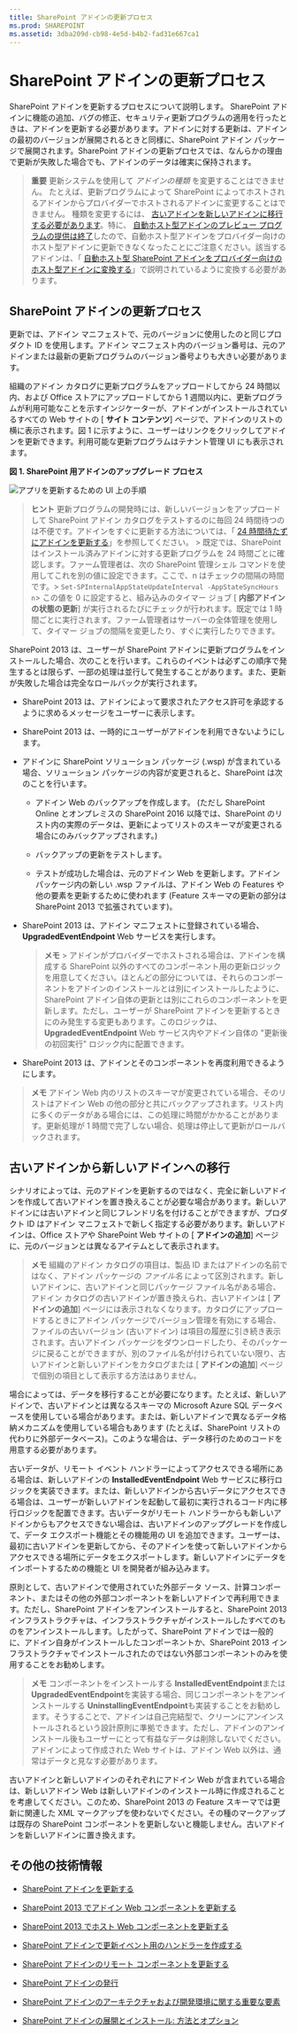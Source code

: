 ```yaml
---
title: SharePoint アドインの更新プロセス
ms.prod: SHAREPOINT
ms.assetid: 3dba209d-cb98-4e5d-b4b2-fad31e667ca1
---
```



# SharePoint アドインの更新プロセス
SharePoint アドインを更新するプロセスについて説明します。
SharePoint アドインに機能の追加、バグの修正、セキュリティ更新プログラムの適用を行ったときは、アドインを更新する必要があります。アドインに対する更新は、アドインの最初のバージョンが展開されるときと同様に、SharePoint アドイン パッケージで展開されます。SharePoint アドインの更新プロセスでは、なんらかの理由で更新が失敗した場合でも、アドインのデータは確実に保持されます。
  
    
    


> **重要**
> 更新システムを使用して *アドインの種類*  を変更することはできません。 たとえば、更新プログラムによって SharePoint によってホストされるアドインからプロバイダーでホストされるアドインに変更することはできません。 種類を変更するには、 [古いアドインを新しいアドインに移行する必要があります](#Major)。特に、 [自動ホスト型アドインのプレビュー プログラムの提供は終了](http://blogs.office.com/2014/05/16/update-on-autohosted-apps-preview-program/)したので、自動ホスト型アドインをプロバイダー向けのホスト型アドインに更新できなくなったことにご注意ください。該当するアドインは、「 [自動ホスト型 SharePoint アドインをプロバイダー向けのホスト型アドインに変換する](convert-an-autohosted-sharepoint-add-in-to-a-provider-hosted-add-in.md)」で説明されているように変換する必要があります。 
  
    
    


## SharePoint アドインの更新プロセス
<a name="Minor"> </a>

更新では、アドイン マニフェストで、元のバージョンに使用したのと同じプロダクト ID を使用します。アドイン マニフェスト内のバージョン番号は、元のアドインまたは最新の更新プログラムのバージョン番号よりも大きい必要があります。
  
    
    
組織のアドイン カタログに更新プログラムをアップロードしてから 24 時間以内、および Office ストアにアップロードしてから 1 週間以内に、更新プログラムが利用可能なことを示すインジケーターが、アドインがインストールされているすべての Web サイトの [ **サイト コンテンツ**] ページで、アドインのリストの横に表示されます。図 1 に示すように、ユーザーはリンクをクリックしてアドインを更新できます。利用可能な更新プログラムはテナント管理 UI にも表示されます。
  
    
    

**図 1. SharePoint 用アドインのアップグレード プロセス**

  
    
    

  
    
    
![アプリを更新するための UI 上の手順](images/UpdatingApp_AppTileUpdateNotice.png)
  
    
    

    
> **ヒント**
>  更新プログラムの開発時には、新しいバージョンをアップロードして SharePoint アドイン カタログをテストするのに毎回 24 時間待つのは不便です。アドインをすぐに更新する方法については、「 [24 時間待たずにアドインを更新する](update-sharepoint-add-ins.md#ImmediateUpdateNotice)」を参照してください。 >  既定では、SharePoint はインストール済みアドインに対する更新プログラムを 24 時間ごとに確認します。ファーム管理者は、次の SharePoint 管理シェル コマンドを使用してこれを別の値に設定できます。ここで、n はチェックの間隔の時間です。>  `Set-SPInternalAppStateUpdateInterval -AppStateSyncHours n`>  この値を 0 に設定すると、組み込みのタイマー ジョブ [ **内部アドインの状態の更新**] が実行されるたびにチェックが行われます。既定では 1 時間ごとに実行されます。ファーム管理者はサーバーの全体管理を使用して、タイマー ジョブの間隔を変更したり、すぐに実行したりできます。 
  
    
    

SharePoint 2013 は、ユーザーが SharePoint アドインに更新プログラムをインストールした場合、次のことを行います。これらのイベントは必ずこの順序で発生するとは限らず、一部の処理は並行して発生することがあります。また、更新が失敗した場合は完全なロールバックが実行されます。
  
    
    

- SharePoint 2013 は、アドインによって要求されたアクセス許可を承認するように求めるメッセージをユーザーに表示します。
    
  
- SharePoint 2013 は、一時的にユーザーがアドインを利用できないようにします。
    
  
- アドインに SharePoint ソリューション パッケージ (.wsp) が含まれている場合、ソリューション パッケージの内容が変更されると、SharePoint は次のことを行います。
    
  - アドイン Web のバックアップを作成します。 (ただし SharePoint Online とオンプレミスの SharePoint 2016 以降では、SharePoint のリスト内の実際のデータは、更新によってリストのスキーマが変更される場合にのみバックアップされます。)
    
  
  - バックアップの更新をテストします。
    
  
  - テストが成功した場合は、元のアドイン Web を更新します。アドイン パッケージ内の新しい .wsp ファイルは、アドイン Web の Features や他の要素を更新するために使われます (Feature スキーマの更新の部分は SharePoint 2013 で拡張されています)。
    
  
- SharePoint 2013 は、アドイン マニフェストに登録されている場合、 **UpgradedEventEndpoint** Web サービスを実行します。
    
    > **メモ**
      > アドインがプロバイダーでホストされる場合は、アドインを構成する SharePoint 以外のすべてのコンポーネント用の更新ロジックを用意してください。ほとんどの部分については、それらのコンポーネントをアドインのインストールとは別にインストールしたように、SharePoint アドイン自体の更新とは別にこれらのコンポーネントを更新します。ただし、ユーザーが SharePoint アドインを更新するときにのみ発生する変更もあります。このロジックは、 **UpgradedEventEndpoint** Web サービス内やアドイン自体の "更新後の初回実行" ロジック内に配置できます。
- SharePoint 2013 は、アドインとそのコンポーネントを再度利用できるようにします。
    
  

    
> **メモ**
> アドイン Web 内のリストのスキーマが変更されている場合、そのリストはアドイン Web の他の部分と共にバックアップされます。リスト内に多くのデータがある場合には、この処理に時間がかかることがあります。更新処理が 1 時間で完了しない場合、処理は停止して更新がロールバックされます。 
  
    
    


## 古いアドインから新しいアドインへの移行
<a name="Major"> </a>

シナリオによっては、元のアドインを更新するのではなく、完全に新しいアドインを作成して古いアドインを置き換えることが必要な場合があります。新しいアドインには古いアドインと同じフレンドリ名を付けることができますが、プロダクト ID はアドイン マニフェストで新しく指定する必要があります。新しいアドインは、Office ストアや SharePoint Web サイトの [ **アドインの追加**] ページに、元のバージョンとは異なるアイテムとして表示されます。
  
    
    

> **メモ**
> 組織のアドイン カタログの項目は、製品 ID またはアドインの名前ではなく、アドイン パッケージの *ファイル名*  によって区別されます。新しいアドインに、古いアドインと同じパッケージ ファイル名がある場合、アドイン カタログの古いアドインが置き換えられ、古いアドインは [ **アドインの追加**] ページには表示されなくなります。カタログにアップロードするときにアドイン パッケージでバージョン管理を有効にする場合、ファイルの古いバージョン (古いアドイン) は項目の履歴に引き続き表示されます。古いアドイン パッケージをダウンロードしたり、そのパッケージに戻ることができますが、別のファイル名が付けられていない限り、古いアドインと新しいアドインをカタログまたは [ **アドインの追加**] ページで個別の項目として表示する方法はありません。 
  
    
    

場合によっては、データを移行することが必要になります。たとえば、新しいアドインで、古いアドインとは異なるスキーマの Microsoft Azure SQL データベースを使用している場合があります。または、新しいアドインで異なるデータ格納メカニズムを使用している場合もあります (たとえば、SharePoint リストの代わりに外部データベース)。このような場合は、データ移行のためのコードを用意する必要があります。
  
    
    
古いデータが、リモート イベント ハンドラーによってアクセスできる場所にある場合は、新しいアドインの **InstalledEventEndpoint** Web サービスに移行ロジックを実装できます。または、新しいアドインから古いデータにアクセスできる場合は、ユーザーが新しいアドインを起動して最初に実行されるコード内に移行ロジックを配置できます。古いデータがリモート ハンドラーからも新しいアドインからもアクセスできない場合は、古いアドインのアップグレードを作成して、データ エクスポート機能とその機能用の UI を追加できます。ユーザーは、最初に古いアドインを更新してから、そのアドインを使って新しいアドインからアクセスできる場所にデータをエクスポートします。新しいアドインにデータをインポートするための機能と UI を開発者が組み込みます。
  
    
    
原則として、古いアドインで使用されていた外部データ ソース、計算コンポーネント、またはその他の外部コンポーネントを新しいアドインで再利用できます。ただし、SharePoint アドインをアンインストールすると、SharePoint 2013 インフラストラクチャは、インフラストラクチャがインストールしたすべてのものをアンインストールします。したがって、SharePoint アドインでは一般的に、アドイン自身がインストールしたコンポーネントか、SharePoint 2013 インフラストラクチャでインストールされたのではない外部コンポーネントのみを使用することをお勧めします。
  
    
    

> **メモ**
> コンポーネントをインストールする **InstalledEventEndpoint**または **UpgradedEventEndpoint**を実装する場合、同じコンポーネントをアンインストールする **UninstallingEventEndpoint**も実装することをお勧めします。そうすることで、アドインは自己完結型で、クリーンにアンインストールされるという設計原則に準拠できます。ただし、アドインのアンインストール後もユーザーにとって有益なデータは削除しないでください。アドインによって作成された Web サイトは、アドイン Web 以外は、通常はデータと見なす必要があります。 
  
    
    

古いアドインと新しいアドインのそれぞれにアドイン Web が含まれている場合は、新しいアドイン Web は新しいアドインのインストール時に作成されることを考慮してください。このため、SharePoint 2013 の Feature スキーマでは更新に関連した XML マークアップを使わないでください。その種のマークアップは既存の SharePoint コンポーネントを更新しないと機能しません。古いアドインを新しいアドインに置き換えます。
  
    
    

## その他の技術情報
<a name="SP15appupgrade_addlresources"> </a>


-  [SharePoint アドインを更新する](update-sharepoint-add-ins.md)
    
  
-  [SharePoint 2013 でアドイン Web コンポーネントを更新する](update-add-in-web-components-in-sharepoint-2013.md)
    
  
-  [SharePoint 2013 でホスト Web コンポーネントを更新する](update-host-web-components-in-sharepoint-2013.md)
    
  
-  [SharePoint アドインで更新イベント用のハンドラーを作成する](create-a-handler-for-the-update-event-in-sharepoint-add-ins.md)
    
  
-  [SharePoint アドインのリモート コンポーネントを更新する](update-remote-components-in-sharepoint-add-ins.md)
    
  
-  [SharePoint アドインの発行](publish-sharepoint-add-ins.md)
    
  
-  [SharePoint アドインのアーキテクチャおよび開発環境に関する重要な要素](important-aspects-of-the-sharepoint-add-in-architecture-and-development-landscap.md)
    
  
-  [SharePoint アドインの展開とインストール: 方法とオプション](deploying-and-installing-sharepoint-add-ins-methods-and-options.md)
    
  

